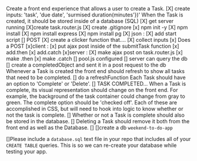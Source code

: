 Create a front end experience that allows a user to create a Task.
  [X] create inputs: 'task', 'due date', 'surmised duration(minutes'})'
When the Task is created, it should be stored inside of a database (SQL)
  [X] get server running
      [X]create task.router.js
      [X] create .gitignore
      [x] npm init -y
      [X] npm install
      [X] npm install express
      [X] npm install pg
      [X] json : 
          [X] add start script
  [] POST
      [X] create a clicker function that....
          [X] collect inputs
          [x] Does a POST
              [x]client :
                  [x] put ajax post inside of the submitTask function
                        [x] add.then
                        [x] add.catch
              [x]server :
                  [X] make ajax post on task.router.js
                  [x] make .then
                  [x] make .catch
                  [] pool.js configured
                  [] server can query the db
  [] create a completedObject and sent it in a post request to the db
Whenever a Task is created the front end should refresh to show all tasks that need to be completed.
  [] do a refreshFunction
Each Task should have an option to 'Complete' or 'Delete'.
  []
  TASK COMPLETED...
When a Task is complete, its visual representation should change on the front end. For example, the background of the task container could change from gray to green. The complete option should be  'checked off'. Each of these are accomplished in CSS, but will need to hook into logic to know whether or not the task is complete.
  [] 
Whether or not a Task is complete should also be stored in the database.
  []
Deleting a Task should remove it both from the front end as well as the Database.
  []
[]create a db `weekend-to-do-app`

[]Please include a `database.sql` text file in your repo that includes all of your `CREATE TABLE` queries. This is so we can re-create your database while testing your app.